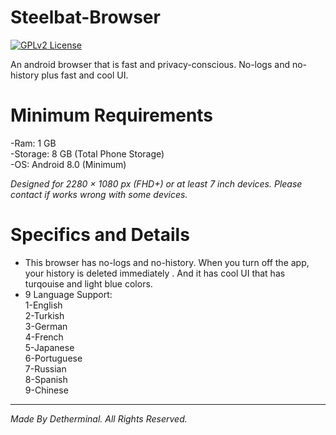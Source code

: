 # Steelbat-Browser
[![GPLv2 License](https://img.shields.io/badge/License-GPL%20v2-blue.svg)](https://opensource.org/licenses/)

An android browser that is fast and privacy-conscious. No-logs and no-history plus fast and cool UI.

# Minimum Requirements

-Ram: 1 GB \
-Storage: 8 GB (Total Phone Storage) \
-OS: Android 8.0 (Minimum)

*Designed for 2280 × 1080 px (FHD+) or at least 7 inch devices. Please contact if works wrong with some devices.*

# Specifics and Details

* This browser has no-logs and no-history. When you turn off the app, your history is deleted immediately . And it has cool UI that has turqouise and light blue colors.
* 9 Language Support: \
  1-English \
  2-Turkish \
  3-German \
  4-French \
  5-Japanese \
  6-Portuguese \
  7-Russian \
  8-Spanish \
  9-Chinese

-----------------------------------------------

*Made By Detherminal. All Rights Reserved.*
